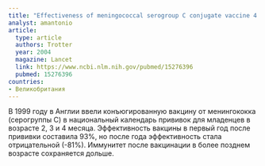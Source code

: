 ```yaml
---
title: "Effectiveness of meningococcal serogroup C conjugate vaccine 4 years after introduction"
analyst: amantonio
article:
  type: article
  authors: Trotter
  year: 2004
  magazine: Lancet
  link: https://www.ncbi.nlm.nih.gov/pubmed/15276396
  pubmed: 15276396
countries:
- Великобритания
---
```


В 1999 году в Англии ввели конъюгированную вакцину от менингококка (серогруппы С) в национальный календарь прививок для младенцев в возрасте 2, 3 и 4 месяца. Эффективность вакцины в первый год после прививки составила 93%, но после года эффективность стала отрицательной (-81%). Иммунитет после вакцинации в более позднем возрасте сохраняется дольше.
